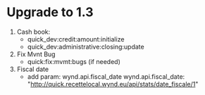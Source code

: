 # Upgrade to 1.3

1. Cash book: 
    - quick_dev:credit:amount:initialize 
    - quick_dev:administrative:closing:update 
2. Fix Mvnt Bug
    -  quick:fix:mvmt:bugs (if needed)
3. Fiscal date
    - add param: wynd.api.fiscal_date
    wynd.api.fiscal_date: "http://quick.recettelocal.wynd.eu/api/stats/date_fiscale/1"
